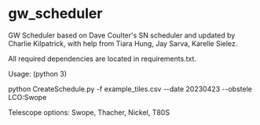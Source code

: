 # gw_scheduler
GW Scheduler based on Dave Coulter's SN scheduler and updated by Charlie Kilpatrick, with help from Tiara Hung, Jay Sarva, Karelle Sielez.

All required dependencies are located in requirements.txt. 

Usage: (python 3)

python CreateSchedule.py -f example_tiles.csv --date 20230423 --obstele LCO:Swope

Telescope options: Swope, Thacher, Nickel, T80S
